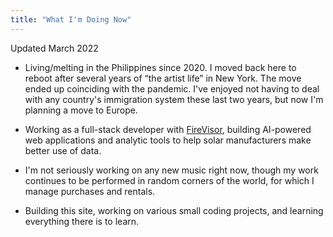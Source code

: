 ```yaml
---
title: "What I'm Doing Now"
---
```


<p class="small text-muted">Updated March 2022</p>

- Living/melting in the Philippines since 2020. I moved back here to reboot after several years of “the artist life” in New York. The move ended up coinciding with the pandemic. I've enjoyed not having to deal with any country's immigration system these last two years, but now I'm planning a move to Europe.

- Working as a full-stack developer with [FireVisor](https://firevisor.com), building AI-powered web applications and analytic tools to help solar manufacturers make better use of data.

- I'm not seriously working on any new music right now, though my work continues to be performed in random corners of the world, for which I manage purchases and rentals.

- Building this site, working on various small coding projects, and learning everything there is to learn.